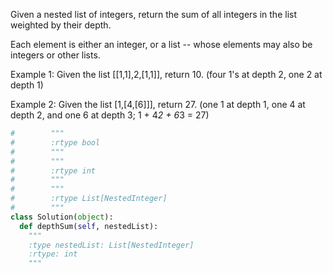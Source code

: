 Given a nested list of integers, return the sum of all integers in the list weighted by their depth.

Each element is either an integer, or a list -- whose elements may also be integers or other lists.

Example 1:
Given the list [[1,1],2,[1,1]], return 10. (four 1's at depth 2, one 2 at depth 1)

Example 2:
Given the list [1,[4,[6]]], return 27. (one 1 at depth 1, one 4 at depth 2, and one 6 at depth 3; 1 + 4*2 + 6*3 = 27)



```python
#        """
#        :rtype bool
#        """
#        """
#        :rtype int
#        """
#        """
#        :rtype List[NestedInteger]
#        """
class Solution(object):
  def depthSum(self, nestedList):
    """
    :type nestedList: List[NestedInteger]
    :rtype: int
    """
```
